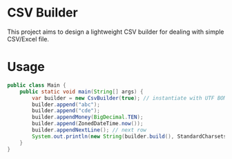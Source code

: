 # CSV Builder

This project aims to design a lightweight CSV builder for dealing with simple CSV/Excel file.

# Usage

```java
public class Main {
    public static void main(String[] args) {
        var builder = new CsvBuilder(true); // instantiate with UTF BOM
        builder.append("abc");
        builder.append("cde");
        builder.appendMoney(BigDecimal.TEN);
        builder.append(ZonedDateTime.now());
        builder.appendNextLine(); // next row
        System.out.println(new String(builder.build(), StandardCharsets.UTF_8));
    }
}
```
